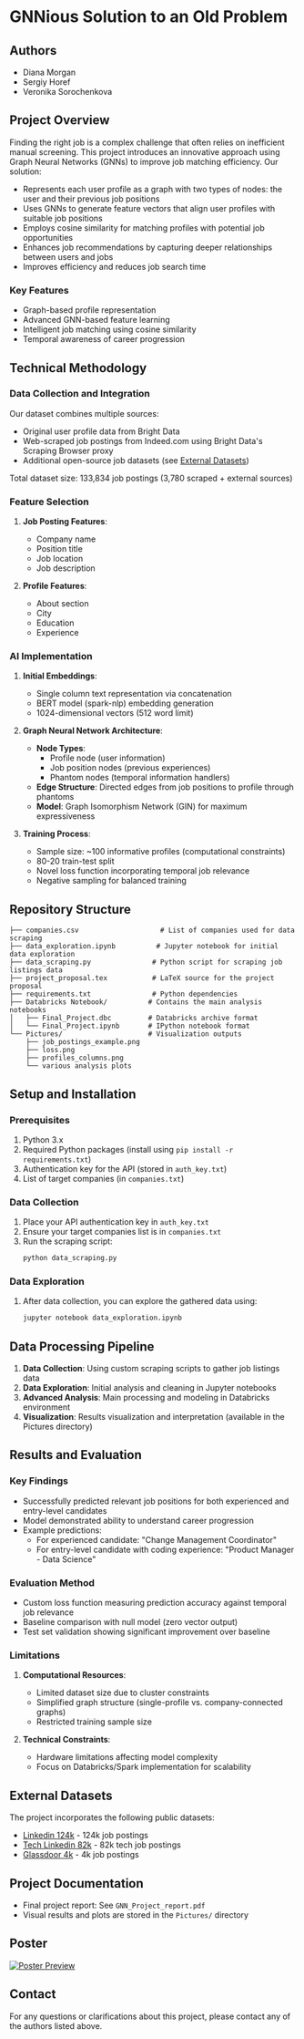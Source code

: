 # GNNious Solution to an Old Problem
## Authors
- Diana Morgan 
- Sergiy Horef 
- Veronika Sorochenkova 

## Project Overview
Finding the right job is a complex challenge that often relies on inefficient manual screening. This project introduces an innovative approach using Graph Neural Networks (GNNs) to improve job matching efficiency. Our solution:

- Represents each user profile as a graph with two types of nodes: the user and their previous job positions
- Uses GNNs to generate feature vectors that align user profiles with suitable job positions
- Employs cosine similarity for matching profiles with potential job opportunities
- Enhances job recommendations by capturing deeper relationships between users and jobs
- Improves efficiency and reduces job search time

### Key Features
- Graph-based profile representation
- Advanced GNN-based feature learning
- Intelligent job matching using cosine similarity
- Temporal awareness of career progression

## Technical Methodology

### Data Collection and Integration
Our dataset combines multiple sources:
- Original user profile data from Bright Data
- Web-scraped job postings from Indeed.com using Bright Data's Scraping Browser proxy
- Additional open-source job datasets (see [External Datasets](#external-datasets))

Total dataset size: 133,834 job postings (3,780 scraped + external sources)

### Feature Selection
1. **Job Posting Features**:
   - Company name
   - Position title
   - Job location
   - Job description

2. **Profile Features**:
   - About section
   - City
   - Education
   - Experience

### AI Implementation
1. **Initial Embeddings**:
   - Single column text representation via concatenation
   - BERT model (spark-nlp) embedding generation
   - 1024-dimensional vectors (512 word limit)

2. **Graph Neural Network Architecture**:
   - **Node Types**:
     - Profile node (user information)
     - Job position nodes (previous experiences)
     - Phantom nodes (temporal information handlers)
   - **Edge Structure**: Directed edges from job positions to profile through phantoms
   - **Model**: Graph Isomorphism Network (GIN) for maximum expressiveness

3. **Training Process**:
   - Sample size: ~100 informative profiles (computational constraints)
   - 80-20 train-test split
   - Novel loss function incorporating temporal job relevance
   - Negative sampling for balanced training

## Repository Structure
```
├── companies.csv                    # List of companies used for data scraping
├── data_exploration.ipynb          # Jupyter notebook for initial data exploration
├── data_scraping.py               # Python script for scraping job listings data
├── project_proposal.tex           # LaTeX source for the project proposal
├── requirements.txt               # Python dependencies
├── Databricks Notebook/          # Contains the main analysis notebooks
│   ├── Final_Project.dbc         # Databricks archive format
│   └── Final_Project.ipynb       # IPython notebook format
└── Pictures/                     # Visualization outputs
    ├── job_postings_example.png
    ├── loss.png
    ├── profiles_columns.png
    └── various analysis plots
```

## Setup and Installation

### Prerequisites
1. Python 3.x
2. Required Python packages (install using `pip install -r requirements.txt`)
3. Authentication key for the API (stored in `auth_key.txt`)
4. List of target companies (in `companies.txt`)

### Data Collection
1. Place your API authentication key in `auth_key.txt`
2. Ensure your target companies list is in `companies.txt`
3. Run the scraping script:
   ```bash
   python data_scraping.py
   ```

### Data Exploration
1. After data collection, you can explore the gathered data using:
   ```bash
   jupyter notebook data_exploration.ipynb
   ```

## Data Processing Pipeline
1. **Data Collection**: Using custom scraping scripts to gather job listings data
2. **Data Exploration**: Initial analysis and cleaning in Jupyter notebooks
3. **Advanced Analysis**: Main processing and modeling in Databricks environment
4. **Visualization**: Results visualization and interpretation (available in the Pictures directory)

## Results and Evaluation

### Key Findings
- Successfully predicted relevant job positions for both experienced and entry-level candidates
- Model demonstrated ability to understand career progression
- Example predictions:
  - For experienced candidate: "Change Management Coordinator"
  - For entry-level candidate with coding experience: "Product Manager - Data Science"

### Evaluation Method
- Custom loss function measuring prediction accuracy against temporal job relevance
- Baseline comparison with null model (zero vector output)
- Test set validation showing significant improvement over baseline

### Limitations
1. **Computational Resources**:
   - Limited dataset size due to cluster constraints
   - Simplified graph structure (single-profile vs. company-connected graphs)
   - Restricted training sample size

2. **Technical Constraints**:
   - Hardware limitations affecting model complexity
   - Focus on Databricks/Spark implementation for scalability

## External Datasets
The project incorporates the following public datasets:
- [Linkedin 124k](https://www.kaggle.com/datasets/arshkon/linkedin-job-postings) - 124k job postings
- [Tech Linkedin 82k](https://github.com/example/tech-linkedin) - 82k tech job postings
- [Glassdoor 4k](https://github.com/example/glassdoor) - 4k job postings

## Project Documentation
- Final project report: See `GNN_Project_report.pdf`
- Visual results and plots are stored in the `Pictures/` directory

## Poster
[![Poster Preview](Pictures/poster.png)](poster.pdf)  

## Contact
For any questions or clarifications about this project, please contact any of the authors listed above.
